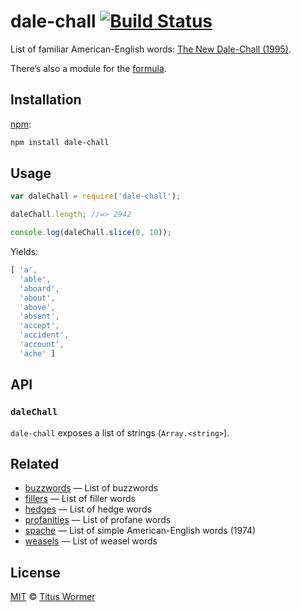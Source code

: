 # dale-chall [![Build Status][travis-badge]][travis]

List of familiar American-English words: [The New Dale-Chall (1995)][wiki].

There’s also a module for the [formula][].

## Installation

[npm][]:

```bash
npm install dale-chall
```

## Usage

```js
var daleChall = require('dale-chall');

daleChall.length; //=> 2942

console.log(daleChall.slice(0, 10));
```

Yields:

```js
[ 'a',
  'able',
  'aboard',
  'about',
  'above',
  'absent',
  'accept',
  'accident',
  'account',
  'ache' ]
```

## API

### `daleChall`

`dale-chall` exposes a list of strings (`Array.<string>`).

## Related

*   [buzzwords](https://github.com/wooorm/buzzwords)
    — List of buzzwords
*   [fillers](https://github.com/wooorm/fillers)
    — List of filler words
*   [hedges](https://github.com/wooorm/hedges)
    — List of hedge words
*   [profanities](https://github.com/wooorm/profanities)
    — List of profane words
*   [spache](https://github.com/wooorm/spache)
    — List of simple American-English words (1974)
*   [weasels](https://github.com/wooorm/weasels)
    — List of weasel words

## License

[MIT][license] © [Titus Wormer][author]

<!-- Definitions -->

[travis-badge]: https://img.shields.io/travis/wooorm/dale-chall.svg

[travis]: https://travis-ci.org/wooorm/dale-chall

[npm]: https://docs.npmjs.com/cli/install

[license]: LICENSE

[author]: http://wooorm.com

[wiki]: http://en.wikipedia.org/wiki/Dale–Chall_readability_formula

[formula]: https://github.com/wooorm/dale-chall-formula
